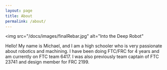 ```yaml
---
layout: page
title: About
permalink: /about/
---
```

<img src="/docs/images/finalRebar.jpg" alt="Into the Deep Robot" 

Hello! My name is Michael, and I am a high schooler who is very passionate about robotics and machining. I have been doing FTC/FRC for 4 years and am currently on FTC team 6417. I was also previously team captain of FTC 23741 and design member for FRC 2199.

